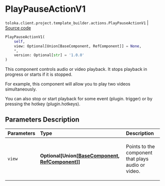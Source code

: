 # PlayPauseActionV1
`toloka.client.project.template_builder.actions.PlayPauseActionV1` | [Source code](https://github.com/Toloka/toloka-kit/blob/v0.1.24/src/client/project/template_builder/actions.py#L115)

```python
PlayPauseActionV1(
    self,
    view: Optional[Union[BaseComponent, RefComponent]] = None,
    *,
    version: Optional[str] = '1.0.0'
)
```

This component controls audio or video playback. It stops playback in progress or starts if it is stopped.


For example, this component will allow you to play two videos simultaneously.

You can also stop or start playback for some event (plugin. trigger) or by pressing the hotkey (plugin.hotkeys).

## Parameters Description

| Parameters | Type | Description |
| :----------| :----| :-----------|
`view`|**Optional\[Union\[[BaseComponent](toloka.client.project.template_builder.base.BaseComponent.md), [RefComponent](toloka.client.project.template_builder.base.RefComponent.md)\]\]**|<p>Points to the component that plays audio or video.</p>
